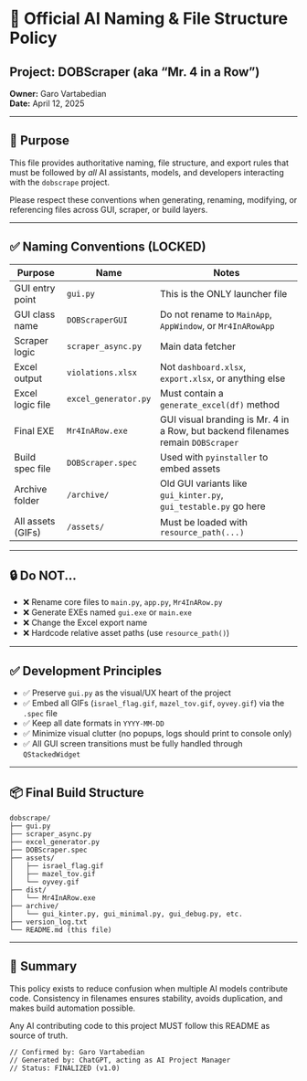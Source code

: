 # 📘 Official AI Naming & File Structure Policy  
## Project: DOBScraper (aka “Mr. 4 in a Row”)  
**Owner:** Garo Vartabedian  
**Date:** April 12, 2025  

---

## 🧠 Purpose

This file provides authoritative naming, file structure, and export rules that must be followed by *all* AI assistants, models, and developers interacting with the `dobscrape` project.

Please respect these conventions when generating, renaming, modifying, or referencing files across GUI, scraper, or build layers.

---

## ✅ Naming Conventions (LOCKED)

| Purpose              | Name                          | Notes |
|----------------------|-------------------------------|-------|
| GUI entry point      | `gui.py`                      | This is the ONLY launcher file |
| GUI class name       | `DOBScraperGUI`               | Do not rename to `MainApp`, `AppWindow`, or `Mr4InARowApp` |
| Scraper logic        | `scraper_async.py`            | Main data fetcher |
| Excel output         | `violations.xlsx`             | Not `dashboard.xlsx`, `export.xlsx`, or anything else |
| Excel logic file     | `excel_generator.py`          | Must contain a `generate_excel(df)` method |
| Final EXE            | `Mr4InARow.exe`               | GUI visual branding is Mr. 4 in a Row, but backend filenames remain `DOBScraper` |
| Build spec file      | `DOBScraper.spec`             | Used with `pyinstaller` to embed assets |
| Archive folder       | `/archive/`                   | Old GUI variants like `gui_kinter.py`, `gui_testable.py` go here |
| All assets (GIFs)    | `/assets/`                    | Must be loaded with `resource_path(...)` |

---

## 🔒 Do NOT...

- ❌ Rename core files to `main.py`, `app.py`, `Mr4InARow.py`
- ❌ Generate EXEs named `gui.exe` or `main.exe`
- ❌ Change the Excel export name
- ❌ Hardcode relative asset paths (use `resource_path()`)

---

## ✅ Development Principles

- ✅ Preserve `gui.py` as the visual/UX heart of the project
- ✅ Embed all GIFs (`israel_flag.gif`, `mazel_tov.gif`, `oyvey.gif`) via the `.spec` file
- ✅ Keep all date formats in `YYYY-MM-DD`
- ✅ Minimize visual clutter (no popups, logs should print to console only)
- ✅ All GUI screen transitions must be fully handled through `QStackedWidget`

---

## 📦 Final Build Structure

```
dobscrape/
├── gui.py
├── scraper_async.py
├── excel_generator.py
├── DOBScraper.spec
├── assets/
│   ├── israel_flag.gif
│   ├── mazel_tov.gif
│   └── oyvey.gif
├── dist/
│   └── Mr4InARow.exe
├── archive/
│   └── gui_kinter.py, gui_minimal.py, gui_debug.py, etc.
├── version_log.txt
└── README.md (this file)
```

---

## 📌 Summary

This policy exists to reduce confusion when multiple AI models contribute code. Consistency in filenames ensures stability, avoids duplication, and makes build automation possible.

Any AI contributing code to this project MUST follow this README as source of truth.

```text
// Confirmed by: Garo Vartabedian
// Generated by: ChatGPT, acting as AI Project Manager
// Status: FINALIZED (v1.0)
```
